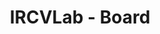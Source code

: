 ---
title: "IRCVLab - Board"
layout: redirected
redirect_to: https://www.notion.so/ircv/IRCV-Board-19c0b39c7ed3802d9ad7f9870de19146?pvs=4
# redirect_to: https://qbio.notion.site/QBioLab-44d1a1b54a284dd3a834be8542aa0345
sitemap: false
permalink: /board
---